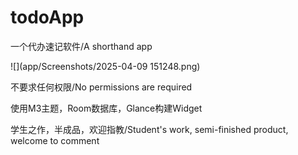 # todoApp

一个代办速记软件/A shorthand app

![](app/Screenshots/2025-04-09 151248.png)

不要求任何权限/No permissions are required

使用M3主题，Room数据库，Glance构建Widget

学生之作，半成品，欢迎指教/Student's work, semi-finished product, welcome to comment